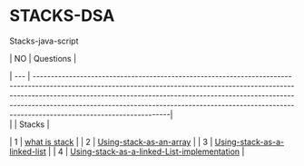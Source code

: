 # STACKS-DSA
Stacks-java-script


| NO  | Questions                                                                                                                                                                  |

| --- | -------------------------------------------------------------------------------------------------------------------------------------------------------------------------------------------------------------------------------------------------------------------------------------------------------------------------------------------------------------|     
|     |   Stacks                                                                                                                                                                   |

|  1  | [what is stack](#)                                                                                                                                                         |
|  2  | [Using-stack-as-an-array](#)                                                                                                                                               |
|  3  | [Using-stack-as-a-linked-list](#)                                                                                                                                          |
|  4  | [Using-stack-as-a-linked-List-implementation](#)                                                                                                                           |
